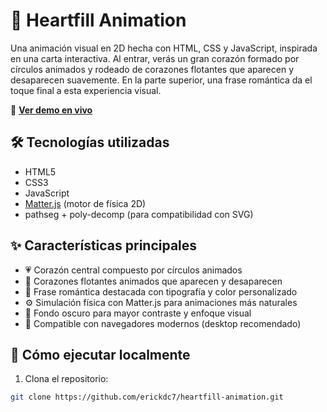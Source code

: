# 💖 Heartfill Animation

Una animación visual en 2D hecha con HTML, CSS y JavaScript, inspirada en una carta interactiva. Al entrar, verás un gran corazón formado por círculos animados y rodeado de corazones flotantes que aparecen y desaparecen suavemente. En la parte superior, una frase romántica da el toque final a esta experiencia visual.

🔗 **[Ver demo en vivo](https://erickdc7.github.io/heartfill-animation/)**

## 🛠 Tecnologías utilizadas

- HTML5
- CSS3
- JavaScript
- [Matter.js](https://brm.io/matter-js/) (motor de física 2D)
- pathseg + poly-decomp (para compatibilidad con SVG)

## ✨ Características principales

- 💗 Corazón central compuesto por círculos animados
- 🧡 Corazones flotantes animados que aparecen y desaparecen
- 📝 Frase romántica destacada con tipografía y color personalizado
- ⚙️ Simulación física con Matter.js para animaciones más naturales
- 🌌 Fondo oscuro para mayor contraste y enfoque visual
- 📱 Compatible con navegadores modernos (desktop recomendado)

## 🚀 Cómo ejecutar localmente

1. Clona el repositorio:
```bash
git clone https://github.com/erickdc7/heartfill-animation.git
